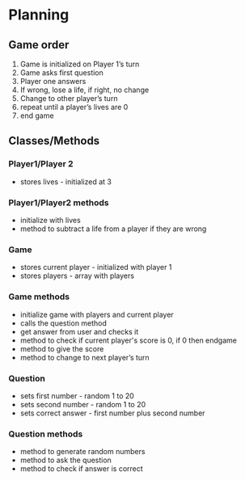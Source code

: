 # Planning

## Game order

1. Game is initialized on Player 1’s turn
2. Game asks first question
3. Player one answers
4. If wrong, lose a life, if right, no change
5. Change to other player’s turn
6. repeat until a player’s lives are 0
7. end game

## Classes/Methods

### Player1/Player 2

- stores lives - initialized at 3

### Player1/Player2 methods

- initialize with lives
- method to subtract a life from a player if they are wrong

### Game

- stores current player - initialized with player 1
- stores players - array with players

### Game methods

- initialize game with players and current player
- calls the question method
- get answer from user and checks it
- method to check if current player's score is 0, if 0 then endgame
- method to give the score
- method to change to next player’s turn

### Question

- sets first number - random 1 to 20
- sets second number - random 1 to 20
- sets correct answer - first number plus second number

### Question methods

- method to generate random numbers
- method to ask the question
- method to check if answer is correct
